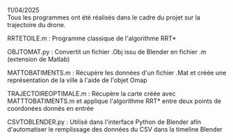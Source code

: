 11/04/2025 <br/>
Tous les programmes ont été réalisés dans le cadre du projet sur la trajectoire du drone.

RRTETOILE.m : Programme classique de l'algorithme RRT*<br/>

OBJTOMAT.py : Convertit un fichier .Obj issu de Blender en fichier .m (extension de Matlab)<br/>

MATTOBATIMENTS.m : Récupère les données d'un fichier .Mat et créée une représentation de la ville à l'aide de l'objet Omap<br/>

TRAJECTOIREOPTIMALE.m : Récupère la carte créée avec MATTTOBATIMENTS.m et applique l'algorithme RRT* entre deux points de coordonées donnés en entrée<br/>

CSVTOBLENDER.py : Utilisé dans l'interface Python de Blender afin d'automatiser le remplissage des données du CSV dans la timeline Blender<br/>

